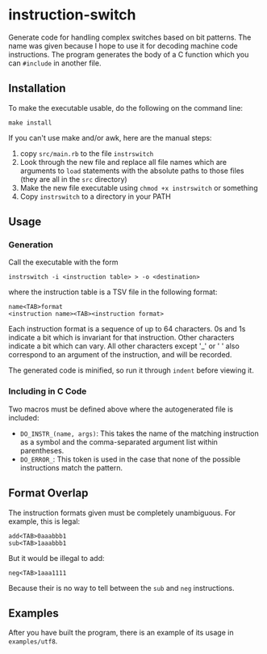 # instruction-switch
Generate code for handling complex switches based on bit patterns. The name was
given because I hope to use it for decoding machine code instructions. The
program generates the body of a C function which you can `#include` in another
file.

## Installation
To make the executable usable, do the following on the command line:
```
make install
```

If you can't use make and/or awk, here are the manual steps:
 1. copy `src/main.rb` to the file `instrswitch`
 2. Look through the new file and replace all file names which are arguments to
    `load` statements with the absolute paths to those files (they are all in
    the `src` directory)
 3. Make the new file executable using `chmod +x instrswitch` or something
 4. Copy `instrswitch` to a directory in your PATH

## Usage
### Generation
Call the executable with the form
```
instrswitch -i <instruction table> > -o <destination>
```
where the instruction table is a TSV file in the following format:
```
name<TAB>format
<instruction name><TAB><instruction format>
```

Each instruction format is a sequence of up to 64 characters. 0s and 1s indicate
a bit which is invariant for that instruction. Other characters indicate a bit
which can vary. All other characters except '_' or ' ' also correspond to an
argument of the instruction, and will be recorded.

The generated code is minified, so run it through `indent` before viewing it.

### Including in C Code
Two macros must be defined above where the autogenerated file is included:
 * `DO_INSTR_(name, args)`: This takes the name of the matching instruction as a
   symbol and the comma-separated argument list within parentheses.
 * `DO_ERROR_`: This token is used in the case that none of the possible
   instructions match the pattern.

## Format Overlap
The instruction formats given must be completely unambiguous. For example, this
is legal:
```
add<TAB>0aaabbb1
sub<TAB>1aaabbb1
```
But it would be illegal to add:
```
neg<TAB>1aaa1111
```
Because their is no way to tell between the `sub` and `neg` instructions.

## Examples
After you have built the program, there is an example of its usage in
`examples/utf8`.
